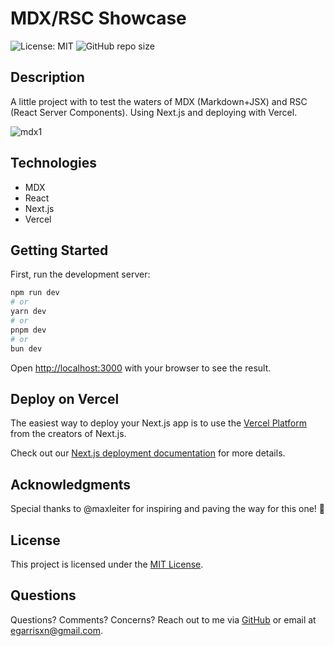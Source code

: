 # MDX/RSC Showcase

![License: MIT](https://img.shields.io/badge/License-MIT-yellow.svg) ![GitHub repo size](https://img.shields.io/github/repo-size/egarrisxn/mdxrsc-showcase)

## Description

A little project with to test the waters of MDX (Markdown+JSX) and RSC (React Server Components). Using Next.js and deploying with Vercel.

![mdx1](https://github.com/egarrisxn/mdxrsc-showcase/assets/126130230/283a2ceb-d4ea-432d-8605-725c993898ef)

## Technologies

- MDX
- React
- Next.js
- Vercel

## Getting Started

First, run the development server:

```bash
npm run dev
# or
yarn dev
# or
pnpm dev
# or
bun dev
```

Open [http://localhost:3000](http://localhost:3000) with your browser to see the result.

## Deploy on Vercel

The easiest way to deploy your Next.js app is to use the [Vercel Platform](https://vercel.com/new?utm_medium=default-template&filter=next.js&utm_source=create-next-app&utm_campaign=create-next-app-readme) from the creators of Next.js.

Check out our [Next.js deployment documentation](https://nextjs.org/docs/deployment) for more details.

## Acknowledgments

Special thanks to @maxleiter for inspiring and paving the way for this one! 🙌

## License

This project is licensed under the [MIT License](LICENSE).

## Questions

Questions? Comments? Concerns? Reach out to me via [GitHub](https://github.com/egarrisxn) or email at egarrisxn@gmail.com.
